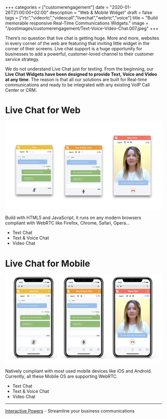 +++
categories = ["customerengagement"]
date = "2020-01-26T21:00:00+02:00"
description = "Web & Mobile Widget"
draft = false
tags = ["rtc","videortc","videocall","livechat","webrtc","voice"]
title = "Build memorable responsive Real-Time Communications Widgets."
image = "/postimages/customerengagement/Text-Voice-Video-Chat.007.jpeg"
+++

There’s no question that live chat is getting huge. More and more, websites in every corner of the web are featuring that inviting little widget in the corner of their screens. Live chat support is a huge opportunity for businesses to add a powerful, customer-loved channel to their customer service strategy.

We do not understand Live Chat just for texting. From the beginning, our **Live Chat Widgets have been designed to provide Text, Voice and Video at any time**. The reason is that all our solutions are built for Real-time communications and ready to be integrated with any existing VoIP Call Center or CRM.

#	Live Chat for Web

![Web Widget](/postimages/customerengagement/Text-Voice-Video-Chat.007.jpeg)

Build with HTML5 and JavaScript, it runs on any modern browsers compliant with WebRTC like Firefox, Chrome, Safari, Opera…

* Text Chat
* Text & Voice Chat
* Video Chat

#	Live Chat for Mobile

![Mobile Widget](/postimages/customerengagement/Text-Voice-Video-Chat.008.jpeg)

Natively compliant with most used mobile devices like iOS and Android. Currently, all these Mobile OS are supporting WebRTC.

* Text Chat
* Text & Voice Chat
* Video Chat

---
[Interactive Powers](http://www.ivrpowers.com/) - Streamline your business communications


